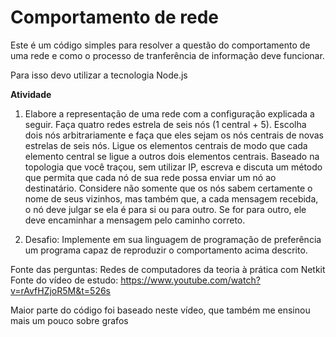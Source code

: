 # Comportamento de rede

Este é um código simples para resolver a questão do comportamento de uma rede e como o processo de tranferência de informação deve funcionar.

Para isso devo utilizar a tecnologia Node.js

**Atividade**

1. Elabore a representação de uma rede com a configuração explicada a seguir. Faça quatro redes estrela de seis nós (1 central + 5). Escolha dois nós arbitrariamente e faça que eles sejam os nós centrais de novas estrelas de seis nós. Ligue os elementos centrais de modo que cada elemento central se ligue a outros dois elementos centrais. Baseado na topologia que você traçou, sem utilizar IP, escreva e discuta um método que permita que cada nó de sua rede possa enviar um nó ao destinatário. Considere não somente que os nós sabem certamente o nome de seus vizinhos, mas também que, a cada mensagem
recebida, o nó deve julgar se ela é para si ou para outro. Se for para outro, ele deve encaminhar a mensagem pelo caminho correto.

2. Desafio: Implemente em sua linguagem de programação de preferência um programa capaz de reproduzir o comportamento acima descrito.

Fonte das perguntas: Redes de computadores da teoria à prática com Netkit
Fonte do vídeo de estudo: https://www.youtube.com/watch?v=rAvfHZjoR5M&t=526s

Maior parte do código foi baseado neste vídeo, que também me ensinou mais um pouco sobre grafos